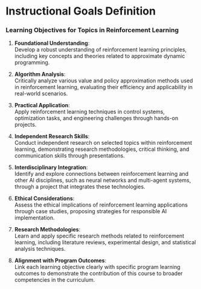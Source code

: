 Instructional Goals Definition
==============================

### Learning Objectives for Topics in Reinforcement Learning

1. **Foundational Understanding**:  
   Develop a robust understanding of reinforcement learning principles, including key concepts and theories related to approximate dynamic programming.

2. **Algorithm Analysis**:  
   Critically analyze various value and policy approximation methods used in reinforcement learning, evaluating their efficiency and applicability in real-world scenarios.

3. **Practical Application**:  
   Apply reinforcement learning techniques in control systems, optimization tasks, and engineering challenges through hands-on projects.

4. **Independent Research Skills**:  
   Conduct independent research on selected topics within reinforcement learning, demonstrating research methodologies, critical thinking, and communication skills through presentations.

5. **Interdisciplinary Integration**:  
   Identify and explore connections between reinforcement learning and other AI disciplines, such as neural networks and multi-agent systems, through a project that integrates these technologies.

6. **Ethical Considerations**:  
   Assess the ethical implications of reinforcement learning applications through case studies, proposing strategies for responsible AI implementation.

7. **Research Methodologies**:  
   Learn and apply specific research methods related to reinforcement learning, including literature reviews, experimental design, and statistical analysis techniques.

8. **Alignment with Program Outcomes**:  
   Link each learning objective clearly with specific program learning outcomes to demonstrate the contribution of this course to broader competencies in the curriculum.